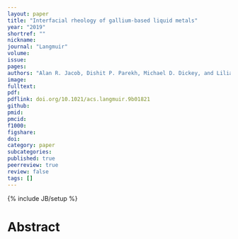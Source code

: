 ```yaml
---
layout: paper
title: "Interfacial rheology of gallium-based liquid metals"
year: "2019"
shortref: ""
nickname: 
journal: "Langmuir"
volume: 
issue: 
pages: 
authors: "Alan R. Jacob, Dishit P. Parekh, Michael D. Dickey, and Lilian C. Hsiao"
image: 
fulltext:
pdf: 
pdflink: doi.org/10.1021/acs.langmuir.9b01821
github: 
pmid: 
pmcid: 
f1000: 
figshare: 
doi: 
category: paper
subcategories: 
published: true
peerreview: true
review: false
tags: []
---
```

{% include JB/setup %}

# Abstract 
